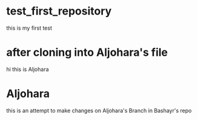 # test_first_repository
 this is my first test

# after cloning into Aljohara's file

hi this is Aljohara

# Aljohara

this is an attempt to make changes on Aljohara's Branch in Bashayr's repo